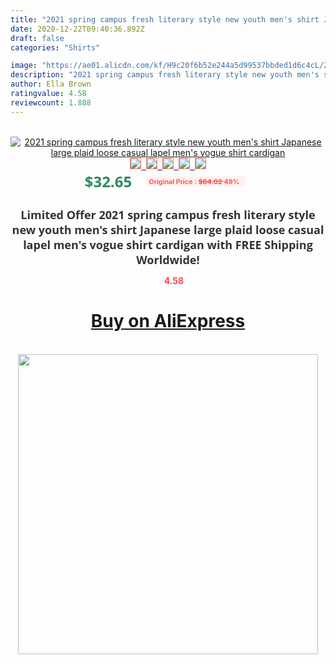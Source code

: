 ```yaml
---
title: "2021 spring campus fresh literary style new youth men's shirt Japanese large plaid loose casual lapel men's vogue shirt cardigan"
date: 2020-12-22T09:40:36.892Z
draft: false
categories: "Shirts"

image: "https://ae01.alicdn.com/kf/H9c20f6b52e244a5d99537bbded1d6c4cL/2021-spring-campus-fresh-literary-style-new-youth-men-s-shirt-Japanese-large-plaid-loose-casual.jpg"
description: "2021 spring campus fresh literary style new youth men's shirt Japanese large plaid loose casual lapel men's vogue shirt cardigan"
author: Ella Brown
ratingvalue: 4.58
reviewcount: 1.888
---
```

<br>
<div style="text-align: center;">
<a href="https://s.click.aliexpress.com/e/_AMt73X" target="_blank" rel="nofollow noopener noreferrer"><img alt="2021 spring campus fresh literary style new youth men's shirt Japanese large plaid loose casual lapel men's vogue shirt cardigan" class="magnifier-image" src="https://ae01.alicdn.com/kf/H9c20f6b52e244a5d99537bbded1d6c4cL/2021-spring-campus-fresh-literary-style-new-youth-men-s-shirt-Japanese-large-plaid-loose-casual.jpg_640x640.jpg">
<br>
<img style="border:1px solid salmon" src="https://ae01.alicdn.com/kf/H9c20f6b52e244a5d99537bbded1d6c4cL/2021-spring-campus-fresh-literary-style-new-youth-men-s-shirt-Japanese-large-plaid-loose-casual.jpg_120x120.jpg">&nbsp;&nbsp;<img style="border:1px solid salmon" src="https://ae01.alicdn.com/kf/H58dd6084b20a42ecbef3eb6c3ca0fd11Q/2021-spring-campus-fresh-literary-style-new-youth-men-s-shirt-Japanese-large-plaid-loose-casual.jpg_120x120.jpg">&nbsp;&nbsp;<img style="border:1px solid salmon" src="https://ae01.alicdn.com/kf/H8ec9f57452264bb59b109cbccfcd2c771/2021-spring-campus-fresh-literary-style-new-youth-men-s-shirt-Japanese-large-plaid-loose-casual.jpg_120x120.jpg">&nbsp;&nbsp;<img style="border:1px solid salmon" src="https://ae01.alicdn.com/kf/H9da04a95263a460ca8fcd684eb5e814f3/2021-spring-campus-fresh-literary-style-new-youth-men-s-shirt-Japanese-large-plaid-loose-casual.jpg_120x120.jpg">&nbsp;&nbsp;<img style="border:1px solid salmon" src="https://ae01.alicdn.com/kf/H46f82c991008490f8cf3a7c0e81b836cY/2021-spring-campus-fresh-literary-style-new-youth-men-s-shirt-Japanese-large-plaid-loose-casual.jpg_120x120.jpg"></a></div><br0>
<div style="text-align: center;"><span style="background-color: white; border: 0px; box-sizing: border-box; color: seagreen; display: inline-block; font-family: &quot;open sans&quot; , &quot;arial&quot; , &quot;helvetica&quot; , sans-serif , &quot;heiti&quot;; font-size: 24px; font-stretch: inherit; font-weight: 700; line-height: inherit; margin: 0px 10px 0px 0px; padding: 0px; vertical-align: middle;">$32.65 </span>
<span style="background: rgb(255 , 241 , 241); border-radius: 3px; border: 0px; box-sizing: border-box; color: #ff4747; display: inline-block; font-family: inherit; font-size: 12px; font-stretch: inherit; font-style: inherit; font-variant: inherit; font-weight: 600; line-height: inherit; margin: 0px; padding: 2px 5px; transform: scale(0.9); vertical-align: middle;">Original Price : <b style="text-decoration: line-through;">$64.02 </b> 49%&nbsp;&nbsp;</span></div>
<h1 style="color: #333333; display: inline-block; font-family: &quot;open sans&quot; , &quot;arial&quot; , &quot;helvetica&quot; , sans-serif , &quot;heiti&quot;; font-size: 18px; font-stretch: inherit; font-weight: 700; text-align: center;">Limited Offer 2021 spring campus fresh literary style new youth men's shirt Japanese large plaid loose casual lapel men's vogue shirt cardigan with FREE Shipping Worldwide!</h1>
<div style="color: #ff4747; text-align: center;">
<img src="https://4.bp.blogspot.com/-M0ZcTcb-5uY/XleCXlxnR4I/AAAAAAAAAEc/OrjgMkXV1oMQFaCRZj5HQwOCBcu3w1FegCPcBGAYYCw/s1600/star.png" style="height: 15px;">&nbsp;<b>4.58</b></div>
<div class="button_cont" align="center"><a class="buynow_a" href="https://s.click.aliexpress.com/e/_AMt73X" target="_blank" rel="nofollow noopener noreferrer"><H1>Buy on AliExpress</H1></a></div><br>
<div class="separator" style="clear: both; text-align: center;">
<img src="https://lh3.googleusercontent.com/-pTy5HemUv9M/XlePHvY0dAI/AAAAAAAAAE4/0nX5iRUoIWY8eMW9Dpxeirr157OZliDIgCLcBGAsYHQ/s1600/badge.gif" width="480">
</div>
